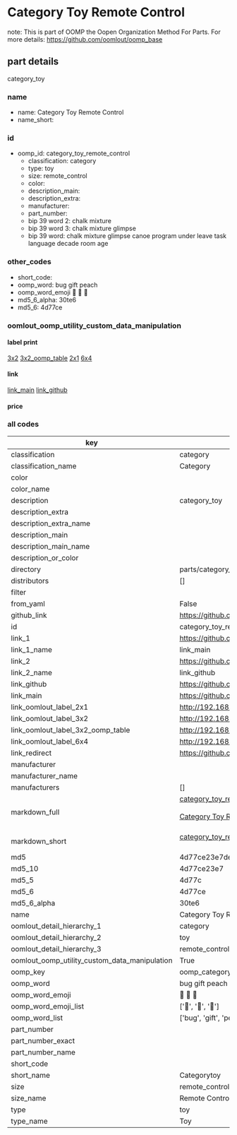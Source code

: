 # Category Toy Remote Control  

note: This is part of OOMP the Oopen Organization Method For Parts. For more details: https://github.com/oomlout/oomp_base

##  part details
  



category_toy



### name
* name: Category Toy Remote Control
* name_short: 
### id
* oomp_id: category_toy_remote_control
  * classification: category
  * type: toy
  * size: remote_control
  * color: 
  * description_main: 
  * description_extra: 
  * manufacturer: 
  * part_number: 
  * bip 39 word 2: chalk mixture
  * bip 39 word 3: chalk mixture glimpse
  * bip 39 word: chalk mixture glimpse canoe program under leave task language decade room age

### other_codes
* short_code: 
* oomp_word: bug gift peach
* oomp_word_emoji :bug: :gift: :peach:
* md5_6_alpha: 30te6
* md5_6: 4d77ce






### oomlout_oomp_utility_custom_data_manipulation
#### label print
[3x2](http://192.168.1.245:1112/?label=oomp%2030te6)
[3x2_oomp_table](http://192.168.1.108:1112/?label=oomp%2030te6)
[2x1](http://192.168.1.242:1112/?label=oomp%2030te6)
[6x4](http://192.168.1.55:1112/?label=oomp%2030te6)    

#### link

[link_main](https://github.com/oomlout/oomlout_oomp_version_1_messy/tree/main/parts/category_toy_remote_control) [link_github](https://github.com/oomlout/oomlout_oomp_version_1_messy/tree/main/parts/category_toy_remote_control)                             

#### price







### all codes 
| key | value |  
| --- | --- |  
| classification | category |  
| classification_name | Category |  
| color |  |  
| color_name |  |  
| description | category_toy |  
| description_extra |  |  
| description_extra_name |  |  
| description_main |  |  
| description_main_name |  |  
| description_or_color |   |  
| directory | parts/category_toy_remote_control |  
| distributors | [] |  
| filter |  |  
| from_yaml | False |  
| github_link | https://github.com/oomlout/oomlout_oomp_part_src/tree/main/parts/category_toy_remote_control |  
| id | category_toy_remote_control |  
| link_1 | https://github.com/oomlout/oomlout_oomp_version_1_messy/tree/main/parts/category_toy_remote_control |  
| link_1_name | link_main |  
| link_2 | https://github.com/oomlout/oomlout_oomp_version_1_messy/tree/main/parts/category_toy_remote_control |  
| link_2_name | link_github |  
| link_github | https://github.com/oomlout/oomlout_oomp_version_1_messy/tree/main/parts/category_toy_remote_control |  
| link_main | https://github.com/oomlout/oomlout_oomp_version_1_messy/tree/main/parts/category_toy_remote_control |  
| link_oomlout_label_2x1 | http://192.168.1.242:1112/?label=oomp%2030te6 |  
| link_oomlout_label_3x2 | http://192.168.1.245:1112/?label=oomp%2030te6 |  
| link_oomlout_label_3x2_oomp_table | http://192.168.1.108:1112/?label=oomp%2030te6 |  
| link_oomlout_label_6x4 | http://192.168.1.55:1112/?label=oomp%2030te6 |  
| link_redirect | https://github.com/oomlout/oomlout_oomp_version_1_messy/tree/main/parts/category_toy_remote_control |  
| manufacturer |  |  
| manufacturer_name |  |  
| manufacturers | [] |  
| markdown_full | [category_toy_remote_control](none)<br>[](none)<br>[Category Toy Remote Control](none)<br><br> |  
| markdown_short | [category_toy_remote_control](none)<br><br> |  
| md5 | 4d77ce23e7de0fdfb355f218c663912f |  
| md5_10 | 4d77ce23e7 |  
| md5_5 | 4d77c |  
| md5_6 | 4d77ce |  
| md5_6_alpha | 30te6 |  
| name | Category Toy Remote Control |  
| oomlout_detail_hierarchy_1 | category |  
| oomlout_detail_hierarchy_2 | toy |  
| oomlout_detail_hierarchy_3 | remote_control |  
| oomlout_oomp_utility_custom_data_manipulation | True |  
| oomp_key | oomp_category_toy_remote_control |  
| oomp_word | bug gift peach |  
| oomp_word_emoji | :bug: :gift: :peach: |  
| oomp_word_emoji_list | [':bug:', ':gift:', ':peach:'] |  
| oomp_word_list | ['bug', 'gift', 'peach'] |  
| part_number |  |  
| part_number_exact |  |  
| part_number_name |  |  
| short_code |  |  
| short_name | Categorytoy |  
| size | remote_control |  
| size_name | Remote Control |  
| type | toy |  
| type_name | Toy |  
